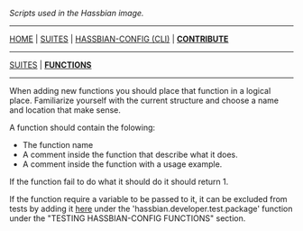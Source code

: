_Scripts used in the Hassbian image._

***

[HOME](/) | [SUITES](/suites) | [HASSBIAN-CONFIG (CLI)](/cli) | [**CONTRIBUTE**](/contribute)

***

[SUITES](/contribute/suites) | [**FUNCTIONS**](/contribute/functions)

***

When adding new functions you should place that function in a logical place. Familiarize yourself with the current structure and choose a name and location that make sense.

A function should contain the folowing:

- The function name
- A comment inside the function that describe what it does.
- A comment inside the function with a usage example.

If the function fail to do what it should do it should return 1.

If the function require a variable to be passed to it, it can be excluded from tests by adding it [here](https://github.com/home-assistant/hassbian-scripts/blob/dev/package/opt/hassbian/helpers/developer) under the 'hassbian.developer.test.package' function under the "TESTING HASSBIAN-CONFIG FUNCTIONS" section.